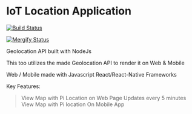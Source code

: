# IoT Location Application

[![Build Status](https://travis-ci.com/IoTresor/geo-api.svg?branch=master)](https://travis-ci.com/IoTresor/geo-api)

[![Mergify Status][mergify-status]][mergify]

[mergify]: https://mergify.io
[mergify-status]: https://img.shields.io/endpoint.svg?url=https://gh.mergify.io/badges/IoTresor/geo-api&style=flat


Geolocation API built with NodeJs

This too utilizes the made Geolocation API to render it on Web & Mobile

Web / Mobile made with Javascript React/React-Native Frameworks

Key Features:

> View Map with Pi Location on Web Page
> Updates every 5 minutes
> View Map with Pi location On Mobile App
